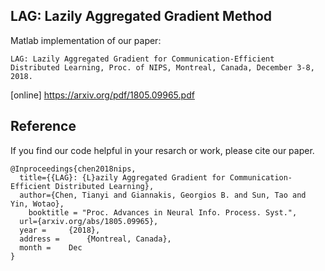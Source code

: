 ## **LAG: Lazily Aggregated Gradient Method**

Matlab implementation of our paper: 
```
LAG: Lazily Aggregated Gradient for Communication-Efficient Distributed Learning, Proc. of NIPS, Montreal, Canada, December 3-8, 2018. 
```
[online] https://arxiv.org/pdf/1805.09965.pdf

## **Reference**
If you find our code helpful in your resarch or work, please cite our paper.
```
@Inproceedings{chen2018nips,
  title={{LAG}: {L}azily Aggregated Gradient for Communication-Efficient Distributed Learning},
  author={Chen, Tianyi and Giannakis, Georgios B. and Sun, Tao and Yin, Wotao},
    booktitle = "Proc. Advances in Neural Info. Process. Syst.",
  url={arxiv.org/abs/1805.09965},
  year = 	 {2018},
  address = 	 {Montreal, Canada},
  month = 	 Dec
}
```

